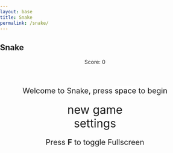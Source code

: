 ```yaml
---
layout: base
title: Snake
permalink: /snake/
---
```


<style>
    body {
        margin: 0;
        padding: 0;
    }

    .wrap {
        margin-left: auto;
        margin-right: auto;
    }

    canvas {
        display: none;
        border-style: solid;
        border-width: 10px;
        background-image: url('{{ site.baseurl }}/images/github.png');
        background-size: cover;
    }

    canvas:focus {
        outline: none;
    }

    #gameover p, #setting p, #menu p {
        font-size: 20px;
    }

    #gameover a, #setting a, #menu a {
        font-size: 30px;
        display: block;
    }

    #gameover a:hover, #setting a:hover, #menu a:hover {
        cursor: pointer;
    }

    #menu {
        display: block;
    }

    #gameover {
        display: none;
    }

    #setting {
        display: none;
    }

    #setting input {
        display: none;
    }

    #setting label {
        cursor: pointer;
    }

    #setting input:checked + label {
        background-color: #FFF;
        color: #000;
    }
</style>

<h2>Snake</h2>
<div class="container">
    <header class="pb-3 mb-4 border-bottom border-primary text-dark">
        <p class="fs-4">Score: <span id="score_value">0</span></p>
    </header>
    <div class="container bg-secondary" style="text-align:center;">
        <div id="menu" class="py-4 text-light">
            <p>Welcome to Snake, press <span style="background-color: #FFFFFF; color: #000000">space</span> to begin</p>
            <a id="new_game" class="link-alert">new game</a>
            <a id="setting_menu" class="link-alert">settings</a>
            <p>Press <b>F</b> to toggle Fullscreen</p>
        </div>
        <div id="gameover" class="py-4 text-light">
            <p>Game Over, press <span style="background-color: #FFFFFF; color: #000000">space</span> to try again</p>
            <a id="new_game1" class="link-alert">new game</a>
            <a id="setting_menu1" class="link-alert">settings</a>
        </div>
        <canvas id="snake" class="wrap" width="320" height="320" tabindex="1"></canvas>
        <div id="setting" class="py-4 text-light">
            <p>Settings Screen, press <span style="background-color: #FFFFFF; color: #000000">space</span> to go back to playing</p>
            <a id="new_game2" class="link-alert">new game</a>
            <br>
            <p>Speed:
                <input id="speed1" type="radio" name="speed" value="150" checked/>
                <label for="speed1">Slow</label>
                <input id="speed2" type="radio" name="speed" value="100"/>
                <label for="speed2">Normal</label>
                <input id="speed3" type="radio" name="speed" value="50"/>
                <label for="speed3">Fast</label>
            </p>
            <p>Wall:
                <input id="wallon" type="radio" name="wall" value="1" checked/>
                <label for="wallon">On</label>
                <input id="walloff" type="radio" name="wall" value="0"/>
                <label for="walloff">Off</label>
            </p>
        </div>
    </div>
</div>

<script>
    (function () {
        const canvas = document.getElementById("snake");
        const ctx = canvas.getContext("2d");
        const BLOCK = 10;

        let snake, snake_dir, snake_next_dir, snake_speed, food, score, wall;
        let snakeColorIndex = 0, foodColorIndex = 0, borderColorIndex = 0;

        const COLORS = ["red", "blue", "green", "yellow", "purple", "orange", "pink", "cyan", "lime"];
        const BORDER_COLORS = ["#FF5733", "#33FFBD", "#FF33F6", "#339FFF", "#FFD700"];

        window.onload = function () {
            document.getElementById("new_game").onclick = newGame;
            document.getElementById("new_game1").onclick = newGame;
            document.getElementById("new_game2").onclick = newGame;

            window.addEventListener("keydown", function (evt) {
                if (evt.code === "Space") newGame();
                if (evt.code === "KeyF") toggleFullScreen();

                // Arrow key controls for snake movement
                if (evt.code === "ArrowUp" && snake_dir !== 2) { snake_next_dir = 0; snake_dir = 0; }    // Up
                if (evt.code === "ArrowRight" && snake_dir !== 3) { snake_next_dir = 1; snake_dir = 1; } // Right
                if (evt.code === "ArrowDown" && snake_dir !== 0) { snake_next_dir = 2; snake_dir = 2; }  // Down
                if (evt.code === "ArrowLeft" && snake_dir !== 1) { snake_next_dir = 3; snake_dir = 3; }  // Left
            });

            setSnakeSpeed(200); // Slower snake speed
            setWall(1);
            setBorderColor();
        };

        function newGame() {
            snake = [{ x: 15, y: 15 }];
            snake_dir = 1;
            snake_next_dir = 1;
            food = {};
            score = 0;

            snakeColorIndex = 0;
            foodColorIndex = 1;
            setScore(score);
            placeFood();
            canvas.style.display = "block";
            mainLoop();
        }

        function mainLoop() {
            const head = { ...snake[0] };
            switch (snake_next_dir) {
                case 0: head.y--; break;
                case 1: head.x++; break;
                case 2: head.y++; break;
                case 3: head.x--; break;
            }

            snake.unshift(head);
            if (head.x === food.x && head.y === food.y) {
                score++;
                snakeColorIndex = (snakeColorIndex + 1) % COLORS.length;
                foodColorIndex = (foodColorIndex + 1) % COLORS.length;
                setScore(score);
                placeFood();
                setBorderColor();
            } else {
                snake.pop();
            }

            checkCollision(head);
            renderGame();
            setTimeout(mainLoop, snake_speed);
        }

        function renderGame() {
            ctx.clearRect(0, 0, canvas.width, canvas.height);
            snake.forEach(segment => drawBlock(segment.x, segment.y, COLORS[snakeColorIndex]));
            drawBlock(food.x, food.y, COLORS[foodColorIndex]);
        }

        function drawBlock(x, y, color) {
            ctx.fillStyle = color;
            ctx.fillRect(x * BLOCK, y * BLOCK, BLOCK, BLOCK);
        }

        function placeFood() {
            food.x = Math.floor(Math.random() * canvas.width / BLOCK);
            food.y = Math.floor(Math.random() * canvas.height / BLOCK);
        }

        function checkCollision(head) {
            if (wall && (head.x < 0 || head.y < 0 || head.x >= canvas.width / BLOCK || head.y >= canvas.height / BLOCK)) {
                alert("Game Over!");
                newGame();
            }
            if (snake.slice(1).some(segment => segment.x === head.x && segment.y === head.y)) {
                alert("Game Over!");
                newGame();
            }
        }

        function setScore(newScore) {
            document.getElementById("score_value").innerText = newScore;
        }

        function setSnakeSpeed(value) {
            snake_speed = parseInt(value);
        }

        function setWall(value) {
            wall = parseInt(value);
        }

        function setBorderColor() {
            canvas.style.borderColor = BORDER_COLORS[borderColorIndex % BORDER_COLORS.length];
            borderColorIndex++;
        }

        function toggleFullScreen() {
            if (!document.fullscreenElement) {
                canvas.requestFullscreen();
            } else {
                document.exitFullscreen();
            }
        }
    })();
</script>
